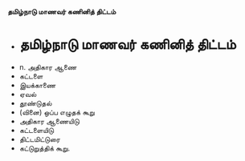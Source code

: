**தமிழ்நாடு மாணவர் கணினித் திட்டம்**
- # தமிழ்நாடு மாணவர் கணினித் திட்டம்
- n. அதிகார ஆணை
- கட்டளை
- இயக்காணை
- ஏவல்
- தூண்டுதல்
- (வினை) ஒப்ப எழுதக் கூறு
- அதிகார ஆணையிடு
- கட்டளையிடு
- திட்டமிட்டுரை
- கட்டுறுத்திக் கூறு.

